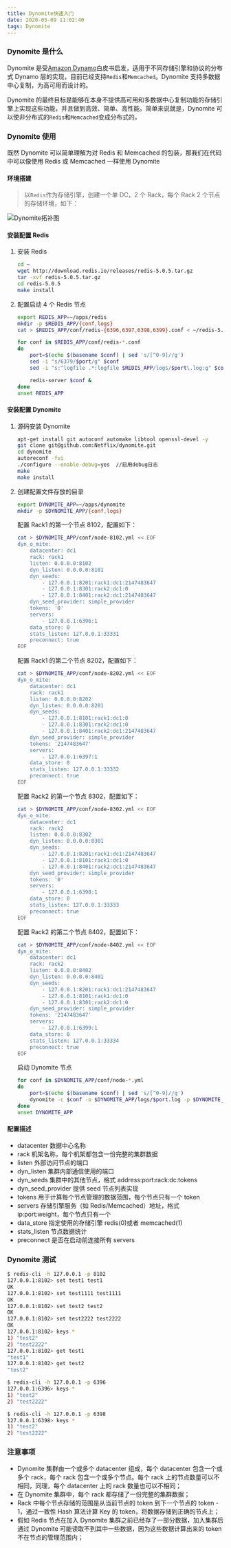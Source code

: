 ```yaml
---
title: Dynomite快速入门
date: 2020-05-09 11:02:40
tags: Dynomite
---
```

### Dynomite 是什么

Dynomite 是受[Amazon Dynamo][1]白皮书启发，适用于不同存储引擎和协议的分布式 Dynamo 层的实现，目前已经支持`Redis`和`Memcached`。Dynomite 支持多数据中心复制，为高可用而设计的。

Dynomite 的最终目标是能够在本身不提供高可用和多数据中心复制功能的存储引擎上实现这些功能，并且做到高效、简单、高性能。简单来说就是，Dynomite 可以使非分布式的`Redis`和`Memcached`变成分布式的。

### Dynomite 使用

既然 Dynomite 可以简单理解为对 Redis 和 Memcached 的包装，那我们在代码中可以像使用 Redis 或 Memcached 一样使用 Dynomite

#### 环境搭建

> 以`Redis`作为存储引擎，创建一个单 DC，2 个 Rack，每个 Rack 2 个节点的存储环境，如下：

![Dynomite拓补图](/images/dynomite-topology.png)

#### 安装配置 Redis

1. 安装 Redis

   ```bash
   cd ~
   wget http://download.redis.io/releases/redis-5.0.5.tar.gz
   tar -xvf redis-5.0.5.tar.gz
   cd redis-5.0.5
   make install
   ```

2. 配置启动 4 个 Redis 节点

   ```bash
   export REDIS_APP=~/apps/redis
   mkdir -p $REDIS_APP/{conf,logs}
   cat > $REDIS_APP/conf/redis-{6396,6397,6398,6399}.conf < ~/redis-5.0.5/redis.conf

   for conf in $REDIS_APP/conf/redis-*.conf
   do
       port=$(echo $(basename $conf) | sed 's/[^0-9]//g')
       sed -i "s/6379/$port/g" $conf
       sed -i "s:^logfile .*:logfile $REDIS_APP/logs/$port\.log:g" $conf

       redis-server $conf &
   done
   unset REDIS_APP
   ```

#### 安装配置 Dynomite

1. 源码安装 Dynomite

   ```bash
   apt-get install git autoconf automake libtool openssl-devel -y
   git clone git@github.com:Netflix/dynomite.git
   cd dynomite
   autoreconf -fvi
   ./configure --enable-debug=yes  //启用debug日志
   make
   make install
   ```

2. 创建配置文件存放的目录

   ```bash
   export DYNOMITE_APP=~/apps/dynomite
   mkdir -p $DYNOMITE_APP/{conf,logs}
   ```

   配置 Rack1 的第一个节点 8102，配置如下：

   ```bash
   cat > $DYNOMITE_APP/conf/node-8102.yml << EOF
   dyn_o_mite:
       datacenter: dc1
       rack: rack1
       listen: 0.0.0.0:8102
       dyn_listen: 0.0.0.0:8101
       dyn_seeds:
           - 127.0.0.1:8201:rack1:dc1:2147483647
           - 127.0.0.1:8301:rack2:dc1:0
           - 127.0.0.1:8401:rack2:dc1:2147483647
       dyn_seed_provider: simple_provider
       tokens: '0'
       servers:
           - 127.0.0.1:6396:1
       data_store: 0
       stats_listen: 127.0.0.1:33331
       preconnect: true
   EOF
   ```

   配置 Rack1 的第二个节点 8202，配置如下：

   ```bash
   cat > $DYNOMITE_APP/conf/node-8202.yml << EOF
   dyn_o_mite:
       datacenter: dc1
       rack: rack1
       listen: 0.0.0.0:8202
       dyn_listen: 0.0.0.0:8201
       dyn_seeds:
           - 127.0.0.1:8101:rack1:dc1:0
           - 127.0.0.1:8301:rack2:dc1:0
           - 127.0.0.1:8401:rack2:dc1:2147483647
       dyn_seed_provider: simple_provider
       tokens: '2147483647'
       servers:
           - 127.0.0.1:6397:1
       data_store: 0
       stats_listen: 127.0.0.1:33332
       preconnect: true
   EOF
   ```

   配置 Rack2 的第一个节点 8302，配置如下：

   ```bash
   cat > $DYNOMITE_APP/conf/node-8302.yml << EOF
   dyn_o_mite:
       datacenter: dc1
       rack: rack2
       listen: 0.0.0.0:8302
       dyn_listen: 0.0.0.0:8301
       dyn_seeds:
           - 127.0.0.1:8201:rack1:dc1:2147483647
           - 127.0.0.1:8101:rack1:dc1:0
           - 127.0.0.1:8401:rack2:dc1:2147483647
       dyn_seed_provider: simple_provider
       tokens: '0'
       servers:
           - 127.0.0.1:6398:1
       data_store: 0
       stats_listen: 127.0.0.1:33333
       preconnect: true
   EOF
   ```

   配置 Rack2 的第二个节点 8402，配置如下：

   ```bash
   cat > $DYNOMITE_APP/conf/node-8402.yml << EOF
   dyn_o_mite:
       datacenter: dc1
       rack: rack2
       listen: 0.0.0.0:8402
       dyn_listen: 0.0.0.0:8401
       dyn_seeds:
           - 127.0.0.1:8201:rack1:dc1:2147483647
           - 127.0.0.1:8101:rack1:dc1:0
           - 127.0.0.1:8301:rack2:dc1:0
       dyn_seed_provider: simple_provider
       tokens: '2147483647'
       servers:
           - 127.0.0.1:6399:1
       data_store: 0
       stats_listen: 127.0.0.1:33334
       preconnect: true
   EOF
   ```

   启动 Dynomite 节点

   ```bash
   for conf in $DYNOMITE_APP/conf/node-*.yml
   do
       port=$(echo $(basename $conf) | sed 's/[^0-9]//g')
       dynomite -c $conf -o $DYNOMITE_APP/logs/$port.log -p $DYNOMITE_APP/logs/$port.pid -d
   done
   unset DYNOMITE_APP
   ```

#### 配置描述

- datacenter 数据中心名称
- rack 机架名称，每个机架都包含一份完整的集群数据
- listen 外部访问节点的端口
- dyn_listen 集群内部通信使用的端口
- dyn_seeds 集群中的其他节点，格式 address:port:rack:dc:tokens
- dyn_seed_provider 提供 seed 节点列表实现
- tokens 用于计算每个节点管理的数据范围，每个节点只有一个 token
- servers 存储引擎服务（如 Redis/Memcached）地址，格式 ip:port:weight，每个节点只有一个
- data_store 指定使用的存储引擎 redis(0)或者 memcached(1)
- stats_listen 节点数据统计
- preconnect 是否在启动前连接所有 servers

### Dynomite 测试

```bash
$ redis-cli -h 127.0.0.1 -p 8102
127.0.0.1:8102> set test1 test1
OK
127.0.0.1:8102> set test1111 test1111
OK
127.0.0.1:8102> set test2 test2
OK
127.0.0.1:8102> set test2222 test2222
OK
127.0.0.1:8102> keys *
1) "test2"
2) "test2222"
127.0.0.1:8102> get test1
"test1"
127.0.0.1:8102> get test2
"test2"

$ redis-cli -h 127.0.0.1 -p 6396
127.0.0.1:6396> keys *
1) "test2"
2) "test2222"

$ redis-cli -h 127.0.0.1 -p 6398
127.0.0.1:6398> keys *
1) "test2"
2) "test2222"
```

### 注意事项

- Dynomite 集群由一个或多个 datacenter 组成，每个 datacenter 包含一个或多个 rack，每个 rack 包含一个或多个节点。每个 rack 上的节点数量可以不相同，同理，每个 datacenter 上的 rack 数量也可以不相同；
- 在 Dynomite 集群中，每个 rack 都存储了一份完整的集群数据；
- Rack 中每个节点存储的范围是从当前节点的 token 到下一个节点的 token - 1，通过一致性 Hash 算法计算 Key 的 token，将数据存储到正确的节点上；
- 假如 Redis 节点在加入 Dynomite 集群之前已经存了一部分数据，加入集群后通过 Dynomite 可能读取不到其中一些数据，因为这些数据计算出来的 token 不在节点的管理范围内；

[1]: http://www.allthingsdistributed.com/files/amazon-dynamo-sosp2007.pdf
